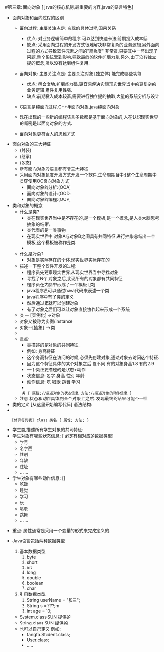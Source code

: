 #第三章: 面向对象 [ java的核心机制,最重要的内容,java的语言特色]
* 面向对象和面向过程的区别
  * 面向过程: 主要关注点是: 实现的具体过程,因果关系
    * 优点:   对业务逻辑简单的程序 可以达到快速卡法,前期投入成本低
    * 缺点:   采用面向过程的开发方式很难解决非常复杂的业务逻辑,另外面向过程的方式导致软件元素之间的"耦合度" 非常高,只要其中一环出现了问题,整个系统受到影响,导致最终的软件扩展力差,另外,由于没有独立提的概念,所以没有达到组件复用.

  * 面向对象: 主要关注点是: 主要关注对象 [独立体] 能完成哪些功能
    * 优点: 耦合度地,扩展能力强,更容易解决实现现实世界当中的更复杂的业务逻辑.组件复用性强.
    * 缺点:前期投入成本较高,需要进行独立提的抽取,大量的系统分析与设计
  * C语言是纯面向过程.C++半面向对象,java纯面向对象
  * 现在出现的一些新的编程语言多数都是基于面向对象的,人在认识现实世界的嘶吼是以面向对象的方式.
  * 面向对象更符合人的思维方式
* 面向对象的三大特征
  * (封装)
  * (继承)
  * (多态)
  * 所有面向对象的语言都有着三大特征 
  * 采用面向对象额度开发方式开发一个软件,生命周期当中:[整个生命周期中贯穿使用OO面向对象方式]
    * 面向对象的分析:(OOA)
    * 面向对象的设计:(OOD)
    * 面向对象的编程:(OOP)
* 类和对象的概念
  * 什么是类?
    * 类在现实世界当中是不存在的,是一个模板,是一个概念,是人类大脑思考抽象的结果\
    * 类代表的是一类事物
    * 在现实世界中 对象A与对象B之间具有共同特征,进行抽象总结出一个模板,这个模板被称作是类.
    * 
  * 什么是对象?
    * 对象是实际存在的个体,现实世界实际存在的
  * 描述一下整个软件开发的过程:
    * 程序员先观察现实世界,从现实世界当中寻找对象
    * 寻找了N个 对象之后,发现所有的对象都有共同特征
    * 程序员在大脑中形成了一个模板 [类]
    * java程序员可以通过hava代码来表述一个类
    * java程序中有了类的定义
    * 然后通过累就可以创建对象
    * 有了对象之后们可以让对象直接协作起来形成一个系统 
  * 类 -- [实例化] ->对象
  * 对象又被称为实例/instance
  * 对象--[抽象] -->类
  * 
  * 重点:
    * 类描述的是对象的共同特征.
    * 例如:  身高特征
    * 这个身高特征在访问的时候,必须先创建对象,通过对象去访问这个特征.
    * 因为这个特征具体的某个对象之后 值不同 有的对象身高1.8 有的2.9
    * 一个类住要描述的是状态+动作
    * 状态信息: 名字 身高 性别 年龄
    * 动作信息: 吃 唱歌 跳舞 学习
    * 
    ` 类 {
      属性;//描述对象的状态信息
     方法://描述对象的动作信息
  }`
  * 注意 状态和动作具体到某个对象上之后, 发现最终的结果可能不一样
* 类的定义 [从这里开始编写代码]
语法结构:
* 
`   [修饰符列表] class 类名 {
      属性;
      方法;
}`
- 学生类,描述所有学生对象的共同特征:
- 学生对象有哪些状态信息: [ 必定有相对应的数据类型]
  - 学号
  - 名字西
  - 性别
  - 年龄 
  - 住址
  - .......
- 学生对象有哪些动作信息: []
  - 吃饭
  - 睡觉
  - 学习
  - 玩
  - 唱歌
  - 跳舞
  - .......
* 重点: 属性通常是采用一个变量的形式来完成定义的.
* Java语言包括两种数据类型
  1. 基本数据类型
     1. byte
     2. short
     3. int
     4. long
     5. double
     6. boolean
     7. char
  2. 引用数据类型
     1. String userName = "张三";
     2. String s = ???;m
     3. int age = 10;
  
    * System.class SUN 提供的
    * String.class SUN 提供的
    * 也可以自己定义 例如:
      * fangfa.Student.class;
      * User.class;
      * .....
